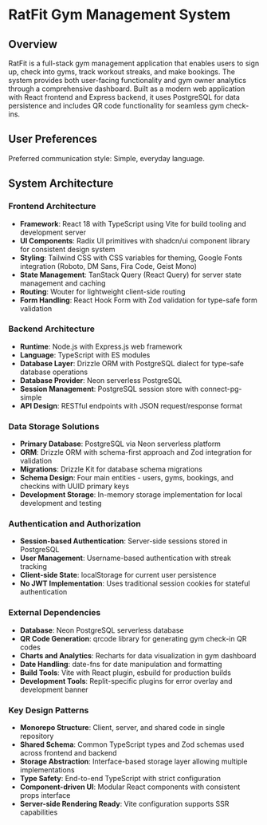 # RatFit Gym Management System

## Overview

RatFit is a full-stack gym management application that enables users to sign up, check into gyms, track workout streaks, and make bookings. The system provides both user-facing functionality and gym owner analytics through a comprehensive dashboard. Built as a modern web application with React frontend and Express backend, it uses PostgreSQL for data persistence and includes QR code functionality for seamless gym check-ins.

## User Preferences

Preferred communication style: Simple, everyday language.

## System Architecture

### Frontend Architecture
- **Framework**: React 18 with TypeScript using Vite for build tooling and development server
- **UI Components**: Radix UI primitives with shadcn/ui component library for consistent design system
- **Styling**: Tailwind CSS with CSS variables for theming, Google Fonts integration (Roboto, DM Sans, Fira Code, Geist Mono)
- **State Management**: TanStack Query (React Query) for server state management and caching
- **Routing**: Wouter for lightweight client-side routing
- **Form Handling**: React Hook Form with Zod validation for type-safe form validation

### Backend Architecture
- **Runtime**: Node.js with Express.js web framework
- **Language**: TypeScript with ES modules
- **Database Layer**: Drizzle ORM with PostgreSQL dialect for type-safe database operations
- **Database Provider**: Neon serverless PostgreSQL
- **Session Management**: PostgreSQL session store with connect-pg-simple
- **API Design**: RESTful endpoints with JSON request/response format

### Data Storage Solutions
- **Primary Database**: PostgreSQL via Neon serverless platform
- **ORM**: Drizzle ORM with schema-first approach and Zod integration for validation
- **Migrations**: Drizzle Kit for database schema migrations
- **Schema Design**: Four main entities - users, gyms, bookings, and checkins with UUID primary keys
- **Development Storage**: In-memory storage implementation for local development and testing

### Authentication and Authorization
- **Session-based Authentication**: Server-side sessions stored in PostgreSQL
- **User Management**: Username-based authentication with streak tracking
- **Client-side State**: localStorage for current user persistence
- **No JWT Implementation**: Uses traditional session cookies for stateful authentication

### External Dependencies
- **Database**: Neon PostgreSQL serverless database
- **QR Code Generation**: qrcode library for generating gym check-in QR codes
- **Charts and Analytics**: Recharts for data visualization in gym dashboard
- **Date Handling**: date-fns for date manipulation and formatting
- **Build Tools**: Vite with React plugin, esbuild for production builds
- **Development Tools**: Replit-specific plugins for error overlay and development banner

### Key Design Patterns
- **Monorepo Structure**: Client, server, and shared code in single repository
- **Shared Schema**: Common TypeScript types and Zod schemas used across frontend and backend
- **Storage Abstraction**: Interface-based storage layer allowing multiple implementations
- **Type Safety**: End-to-end TypeScript with strict configuration
- **Component-driven UI**: Modular React components with consistent props interface
- **Server-side Rendering Ready**: Vite configuration supports SSR capabilities
